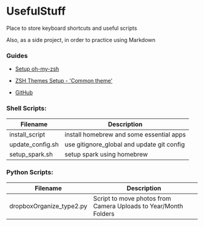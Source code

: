 # UsefulStuff
Place to store keyboard shortcuts and useful scripts

Also, as a side project, in order to practice using Markdown


### Guides

- [Setup oh-my-zsh](Setup%20ZSH.md)

- [ZSH Themes Setup - 'Common theme'](ZSH%20Themes.md)

- [GitHub](http://github.com)





### Shell Scripts:

Filename | Description
------------ | -------------
install_script | install homebrew and some essential apps
update_config.sh | use gitignore_global and update git config
setup_spark.sh | setup spark using homebrew


### Python Scripts:
Filename | Description
------------ | -------------
dropboxOrganize_type2.py | Script to move photos from Camera Uploads to Year/Month Folders
